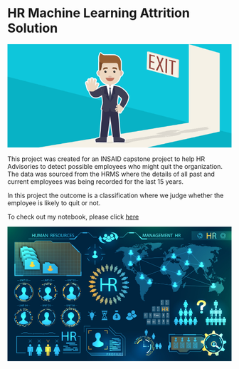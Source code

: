 # HR Machine Learning Attrition Solution


![enter image description here](https://github.com/Parth-Kacheria/hr-employee-attrition/blob/main/Attrtion.png?raw=true)


This project was created for an INSAID capstone project to help HR Advisories to detect possible employees who might quit the organization. The data was sourced from the HRMS where the details of all past and current employees was being recorded for the last 15 years.

In this project the outcome is a classification where we judge whether the employee is likely to quit or not.

To check out my notebook, please click [here](https://github.com/Parth-Kacheria/Hr-Employee-Attrition/blob/main/HR_Analytics.ipynb)


![enter image description here](https://github.com/Parth-Kacheria/hr-employee-attrition/blob/main/hr-analytics-10.jpg?raw=true)


